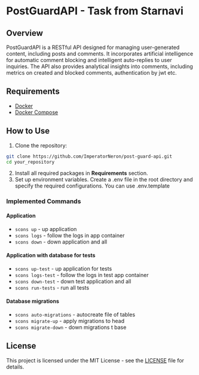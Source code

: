 # PostGuardAPI - Task from Starnavi

## Overview

PostGuardAPI is a RESTful API designed for managing user-generated content, including posts and comments. It incorporates artificial intelligence for automatic comment blocking and intelligent auto-replies to user inquiries. The API also provides analytical insights into comments, including metrics on created and blocked comments, authentication by jwt etc.

## Requirements
- [Docker](https://www.docker.com/get-started/)
- [Docker Compose](https://docs.docker.com/compose/install/)


## How to Use

1. Clone the repository:
```bash
git clone https://github.com/ImperatorNeron/post-guard-api.git
cd your_repository
```
2. Install all required packages in **Requirements** section.
3. Set up environment variables. Create a .env file in the root directory and specify the required configurations. You can use .env.template

### Implemented Commands

#### Application
- ```scons up``` - up application
- ```scons logs``` - follow the logs in app container
- ```scons down``` - down application and all 

#### Application with database for tests
- ```scons up-test``` - up application for tests
- ```scons logs-test``` - follow the logs in test app container
- ```scons down-test``` - down test application and all 
- ```scons run-tests``` - run all tests 

#### Database migrations
- ```scons auto-migrations``` - autocreate file of tables
- ```scons migrate-up``` - apply migrations to head
- ```scons migrate-down``` - down migrations t base

## License

This project is licensed under the MIT License - see the [LICENSE](https://en.wikipedia.org/wiki/MIT_License) file for details.